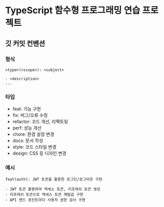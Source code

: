 # TypeScript 함수형 프로그래밍 연습 프로젝트

## 깃 커밋 컨벤션
### 형식
```
<type>(<scope>): <subject>

- <description>
...
```

### 타입
- feat: 기능 구현
- fix: 버그/오류 수정
- refactor: 코드 개선, 리팩토링
- perf: 성능 개선
- chore: 환경 설정 변경
- docs: 문서 작성
- style: 코드 스타일 변경
- design: CSS 등 디자인 변경

### 예시
```
feat(auth): JWT 토큰을 활용한 로그인/로그아웃 구현

- JWT 토큰 활용하여 액세스 토큰, 리프레쉬 토큰 생성
- 리프레쉬 토큰으로 액세스 토큰 재발급 구현
- API 엔드 포인트마다 사용자 권한 검사 구현
```
